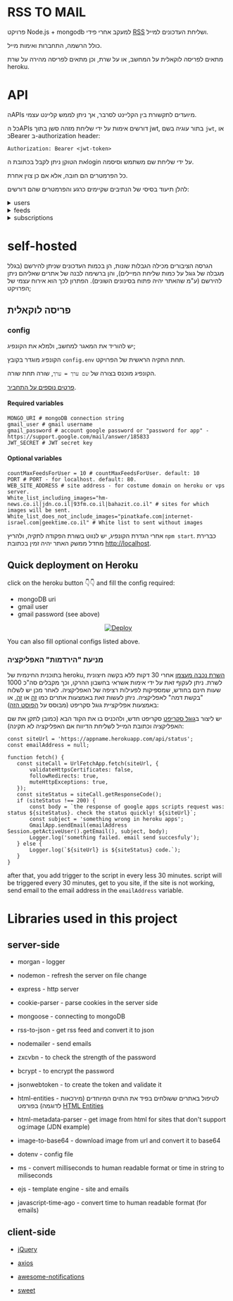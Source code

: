 # RSS TO MAIL

פרויקט Node.js + mongodb למעקב אחרי פידי [RSS](https://he.wikipedia.org/wiki/RSS) ושליחת העדכונים למייל.

כולל הרשמה, התחברות ואימות מייל.

מתאים לפריסה לוקאלית על המחשב, או על שרת, וכן מתאים לפריסה מהירה על שרת heroku.

# API

הAPIs מיועדים לתקשורת בין הקליינט לסרבר, אך ניתן לממש קליינט עצמי.

כל הAPIs דורשים אימות על ידי שליחת מזהה סשן בתוך jwt, בתור עוגיה בשם `jwt`, או כBearer ב-authorization header:

```Authorization: Bearer <jwt-token>```

 את הטוקן ניתן לקבל בכתובת הlogin על ידי שליחת שם משתמש וסיסמה.

כל הפרמטרים הם חובה, אלא אם כן צוין אחרת.

להלן תיעוד בסיסי של הנתיבים שקיימים כרגע והפרמטרים שהם דורשים:

<details>
<summary>users</summary>

## users

APIs תחת הנתיב `/api/users`.
מכילים פעולות הקשורות למשתמשים.

#### signup

הרשמה.

    POST /api/users/signup
  
   body: `{
        "name": "name",
        "email": "email",
        "password": "password"
    }`

#### login

התחברות.

    POST /api/users/login
  
   body: `{
        "username": "username",
        "password": "password"
    }`

#### log-out

התנתקות ומחיקת הסשן הפעיל מהדאטהבייס.

    POST /api/users/log-out

#### verify

אימות מייל עבור המשתמש המחובר כעת.

    POST /api/users/verify
  
query: `{
       "verifyCode": "5 digit code"
    }`

#### re-send verify email

שליחת מייל אימות מחדש למייל המשתמש המחובר כעת.
מוגבל לפעמים אחת ביום.

    POST /api/users/resendVerificationEmail

body: `{
        "email": "email"
    }`

</details>

<details>
<summary>feeds</summary>

## feeds

APIs תחת הנתיב `/api/feeds`.
מכילים פעולות הקשורות לערוצי העדכונים (RSS).
בקבלת מידע על פיד, מושמטים פרטים על משתמשים אחרים שנרשמו לפיד.

#### get all feeds

מחזיר את כל הפידים במערכת.

    GET /api/feeds

#### get specific feed

מחזיר מידע על פיד ספציפי.

    GET /api/feeds/:id

#### create new feed

יצירת פיד חדש.

    POST /api/feeds
    
    query: `{
        "url": "url"
    }`

</details>

<details>
<summary>subscriptions</summary>

## subscriptions

ניהול הרשמות לפידים.

#### subscribe to feed

    POST /api/subscriptions/:subscriptionId

#### unsubscribe from feed

    DELETE /api/subscriptions/:subscriptionId

#### unsubscribe from all feeds

    POST /api/subscriptions/unsubscribe-all

</details>

# self-hosted

הגרסה הציבורים מכילה הגבלות שונות, הן בכמות העדכונים שניתן להירשם (בגלל מגבלה של גוגל על כמות שליחת המיילים), והן ברשימה לבנה של אתרים שאליהם ניתן להירשם (ע"מ שהאתר יהיה פתוח בסינונים השונים).
הפתרון לכך הוא אירוח עצמי של הפרויקט;

## פריסה לוקאלית

### config

יש להוריד את המאגר למחשב, ולמלא את הקונפיג;

הקונפיג מוגדר בקובץ `config.env` תחת התקיה הראשית של הפרויקט.

הקונפיג מוכנס בצורה של `שם ערך = ערך`, שורה תחת שורה.

[פרטים נוספים על התחביר](https://www.npmjs.com/package/dotenv  "פרטים נוספים על התחביר").

#### Required variables

```
MONGO_URI # mongoDB connection string
gmail_user # gmail username
gmail_password # account google password or "password for app" - https://support.google.com/mail/answer/185833
JWT_SECRET # JWT secret key
```

#### Optional variables

```
countMaxFeedsForUser = 10 # countMaxFeedsForUser. default: 10
PORT # PORT - for localhost. default: 80.
WEB_SITE_ADDRESS # site address - for costume domain on heroku or vps server.
White_list_including_images="hm-news.co.il|jdn.co.il|93fm.co.il|bahazit.co.il" # sites for which images will be sent.
White_list_does_not_include_images="pinatkafe.com|internet-israel.com|geektime.co.il" # White list to sent without images
```

אחרי הגדרת הקונפיג, יש לנווט בשורת הפקודה לתקיה, ולהריץ `npm start`. כברירת מחדל ממשק האתר יהיה זמין בכתובת <http://localhost>.

## Quick deployment on Heroku

click on the heroku button 👇👇 and fill the config required:

* mongoDB uri
* gmail user
* gmail password (see above)

<div  align='center'>

[![Deploy](https://www.herokucdn.com/deploy/button.svg)](https://heroku.com/deploy?template=https://github.com/ShlomoCode/rss-to-mail/tree/master)

</div>
You can also fill optional configs listed above.

### מניעת "הירדמות" האפליקציה

בתוכנית החינמית של heroku, [השרת נכבה מעצמו](https://devcenter.heroku.com/articles/free-dyno-hours#dyno-sleeping) אחרי 30 דקות ללא בקשה חיצונית לשרת.
ניתן לעקוף זאת על ידי אימות אשראי בחשבון ההרקו, וכך מקבלים סה"כ 1000 שעות חינם בחודש, שמספיקות לפעילות רציפה של האפליקציה.
לאחר מכן יש לשלוח "בקשת דמה" לאפליקציה.
 ניתן לעשות זאת באמצעות אתרים כמו [זה](https://kaffeine.herokuapp.com/) או [זה](https://www.downnotifier.com/), או באמצעות אפליקציית גוגל סקריפט (מבוסס על [הפוסט הזה](https://blog.chv.ovh/site-monitoring)):

יש ליצור ב[גוגל סקריפט](https://script.google.com) סקריפט חדש, ולהכניס בו את הקוד הבא (כמובן לתקן את שם האפליקציה וכתובת המייל לשליחת הדיווח אם האפליקציה לא תקינה):

 ```JS
const siteUrl = 'https://appname.herokuapp.com/api/status';
const emailAddress = null;

function fetch() {
    const siteCall = UrlFetchApp.fetch(siteUrl, {
        validateHttpsCertificates: false,
        followRedirects: true,
        muteHttpExceptions: true,
    });
    const siteStatus = siteCall.getResponseCode();
    if (siteStatus !== 200) {
        const body = `the response of google apps scripts request was: status ${siteStatus}. check the status quickly! ${siteUrl}`;
        const subject = 'something wrong in heroku apps';
        GmailApp.sendEmail(emailAddress Session.getActiveUser().getEmail(), subject, body);
        Logger.log('something failed. email send succesfuly');
    } else {
        Logger.log(`${siteUrl} is ${siteStatus} code.`);
    }
}
```

after that, you add trigger to the script in every less 30 minutes.
script will be triggered every 30 minutes, get to you site, if the site is not working, send email to the email address in the `emailAddress` variable.

# Libraries used in this project

## server-side

* morgan - logger

* nodemon - refresh the server on file change

* express - http server

* cookie-parser - parse cookies in the server side

* mongoose - connecting to mongoDB

* rss-to-json - get rss feed and convert it to json

* nodemailer - send emails

* zxcvbn - to check the strength of the password

* bcrypt - to encrypt the password

* jsonwebtoken - to create the token and validate it

* html-entities - לטיפול באתרים ששולחים בפיד את התוים המיוחדים (מירכאות לדוגמה) בפורמט [HTML Entities](https://www.w3schools.com/html/html_entities.asp)

* html-metadata-parser - get image from html for sites that don't support og:image (JDN example)

* image-to-base64 - download image from url and convert it to base64

* dotenv - config file

* ms - convert milliseconds to human readable format or time in string to miliseconds

* ejs - template engine - site and emails

* javascript-time-ago - convert time to human readable format (for emails)

## client-side

* [jQuery](https://jquery.com)

* [axios](https://github.com/axios/axios)

* [awesome-notifications](https://f3oall.github.io/awesome-notifications)

* [sweet](https://www.npmjs.com/package/sweetalert)
